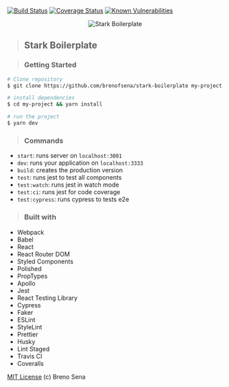 [![Build Status](https://travis-ci.org/brenofsena/stark-boilerplate.svg?branch=master)](https://travis-ci.org/brenofsena/stark-boilerplate)
[![Coverage Status](https://coveralls.io/repos/github/brenofsena/stark-boilerplate/badge.svg?branch=master)](https://coveralls.io/github/brenofsena/stark-boilerplate?branch=master)
[![Known Vulnerabilities](https://snyk.io/test/github/brenofsena/stark-boilerplate/badge.svg?targetFile=package.json)](https://snyk.io/test/github/brenofsena/stark-boilerplate?targetFile=package.json)

<p align="center">
<img src="./static/stark.png" alt="Stark Boilerplate" title="Stark Boilerplate" />
</p>

> ## Stark Boilerplate

> ### Getting Started

```sh
# Clone repository
$ git clone https://github.com/brenofsena/stark-boilerplate my-project

# install dependencies
$ cd my-project && yarn install

# run the project
$ yarn dev
```

> ### Commands

- `start`: runs server on `localhost:3001`
- `dev`: runs your application on `localhost:3333`
- `build`: creates the production version
- `test`: runs jest to test all components
- `test:watch`: runs jest in watch mode
- `test:ci`: runs jest for code coverage
- `test:cypress`: runs cypress to tests e2e

> ### Built with

- Webpack
- Babel
- React
- React Router DOM
- Styled Components
- Polished
- PropTypes
- Apollo
- Jest
- React Testing Library
- Cypress
- Faker
- ESLint
- StyleLint
- Prettier
- Husky
- Lint Staged
- Travis CI
- Coveralls

[MIT License](./license) (c) Breno Sena
